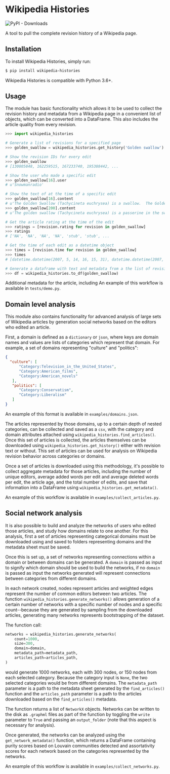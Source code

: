 # Wikipedia Histories
![PyPI - Downloads](https://img.shields.io/pypi/dw/wikipedia-histories)


A tool to pull the complete revision history of a Wikipedia page.

## Installation

To install Wikipedia Histories, simply run:

```bash
$ pip install wikipedia-histories
```

Wikipedia Histories is compatible with Python 3.6+.


## Usage
The module has basic functionality which allows it to be used to collect the revision history and metadata from a Wikipedia page in a convenient list of objects, which can be converted into a DataFrame. This also includes the article quality from every revision.

```python
>>> import wikipedia_histories

# Generate a list of revisions for a specified page
>>> golden_swallow = wikipedia_histories.get_history('Golden swallow')

# Show the revision IDs for every edit
>>> golden_swallow
# [130805848, 162259515, 167233740, 195388442, ...

# Show the user who made a specific edit
>>> golden_swallow[16].user
# u'Snowmanradio'

# Show the text of at the time of a specific edit
>>> golden_swallow[16].content
# u'The Golden Swallow (Tachycineta euchrysea) is a swallow.  The Golden Swallow formerly'...
>>> golden_swallow[200].content
# u'The golden swallow (Tachycineta euchrysea) is a passerine in the swallow family'...

# Get the article rating at the time of the edit
>>> ratings = [revision.rating for revision in golden_swallow]
>>> ratings
# ['NA', 'NA', 'NA', 'NA', 'stub', 'stub', ...

# Get the time of each edit as a datetime object
>>> times = [revision.time for revision in golden_swallow]
>>> times
# [datetime.datetime(2007, 5, 14, 16, 15, 31), datetime.datetime(2007, 10, 4, 15, 36, 29), ...

# Generate a dataframe with text and metadata from a the list of revisions
>>> df = wikipedia_histories.to_df(golden_swallow)
```

Additional metadata for the article, including 
An example of this workflow is available in `tests/demo.py`.

## Domain level analysis
This module also contains functionality for advanced analysis of large sets of Wikipedia articles by generation social networks based on the editors who edited an article. 

First, a domain is defined as a `dictionary` or `json`, where keys are domain names and values are lists of categories which represent that domain. For example, a set of domains representing "culture" and "politics":

```json
{
  "culture": [
      "Category:Television_in_the_United_States",
      "Category:American_films",
      "Category:American_novels"
   ],
   "politics": [
      "Category:Conservatism",
      "Category:Liberalism"
   ]
}
```

An example of this format is available in `examples/domains.json`.

The articles represented by those domains, up to a certain depth of nested categories, can be collected and saved as a `csv`, with the category and domain attributes attached using `wikipedia_histories.find_articles()`. Once this set of articles is collected, the articles themselves can be downloaded using `wikipedia_histories.get_history()` either with revision text or without. This set of articles can be used for analysis on Wikipedia revision behavior across categories or domains. 

Once a set of articles is downloaded using this methodology, it's possible to collect aggregate metadata for those articles, including the number of unique editors, average added words per edit and average deleted words per edit, the article age, and the total number of edits, and save that information into a DataFrame using `wikipedia_histories.get_metadata()`.

An example of this workflow is available in `examples/collect_articles.py`.


## Social network analysis
It is also possible to build and analyze the networks of users who edited those articles, and study how domains relate to one another. For this analysis, first a set of articles representing categorical domains must be downloaded using and saved to folders representing domains and the metadata sheet must be saved. 

Once this is set up, a set of networks representing connections within a domain or between domains can be generated. A `domain` is passed as input to signify which domain should be used to build the networks, if no `domain` is passed as input the networks generated will represent connections between categories from different domains. 


In each network created, nodes represent articles and weighted edges represent the number of common editors between two articles. The function `wikipedia_histories.generate_networks()` allows generation of a certain number of networks with a specific number of nodes and a specific count--because they are generated by sampling from the downloaded articles, generating many networks represents bootstrapping of the dataset. 

The function call:

```python
networks = wikipedia_histories.generate_networks(
    count=1000,
    size=300,
    domain=domain,
    metadata_path=metadata_path,
    articles_path=articles_path,
)
```

would generate 1000 networks, each with 300 nodes, or 150 nodes from each selected category. Because the category input is `None`, the two selected categories would be from different domains. The `metadata_path` parameter is a path to the metadata sheet generated by the `find_articles()` function and the `articles_path` parameter is a path to the articles downloaded based on the `find_articles()` metadata.

The function returns a list of `NetworkX` objects. Networks can be written to the disk as `.graphml` files as part of the function by toggling the `write` parameter to `True` and passing an `output_folder` (note that this aspect is necessary for analysis).

Once generated, the networks can be analyzed using the `get_network_metadata()` function, which returns a DataFrame containing purity scores based on Louvain communities detected and assortativity scores for each network based on the categories represented by the networks.

An example of this workflow is available in `examples/collect_networks.py`.




